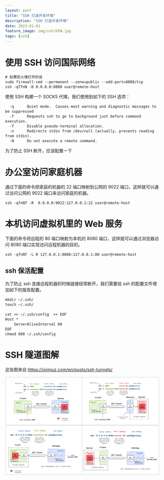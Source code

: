 ```yaml
---
layout: post
title: "SSH 打造开发环境"
description: "SSH 打造开发环境"
date: 2023-01-01
feature_image: img/ssh/GFW.jpg
tags: [ssh]
---
```


# 使用 SSH 访问国际网络

```shell
# 如果防火墙打开的话
sudo firewall-cmd --permanent --zone=public --add-port=8080/tcp
ssh -qTfnN -D 0.0.0.0:8080 user@remote-host
```

使用 SSH 构建一个 SOCK5 代理，我们使用到如下的 SSH 选项：

```text
  -q      Quiet mode.  Causes most warning and diagnostic messages to be suppressed
  -f      Requests ssh to go to background just before command execution.
  -T      Disable pseudo-terminal allocation.
  -n      Redirects stdin from /dev/null (actually, prevents reading from stdin).
  -N      Do not execute a remote command.
```

为了防止 SSH 断开，应该配置一下

# 办公室访问家庭机器

通过下面的命令把家庭的机器的 22 端口映射到公网的 9022 端口，这样就可以通过访问公网的 9022 端口来访问家庭的机器。

```shell
ssh -qfnNT -R  0.0.0.0:9022:127.0.0.1:22 user@remote-host
```

# 本机访问虚拟机里的 Web 服务

下面的命令将远程的 80 端口映射为本机的 8080 端口，这样就可以通过浏览器访问 8080 端口实现访问远程机器的目的。

```shell
ssh -qfnNT -L R 127.0.0.1:8080:127.0.0.1:80 user@remote-host
```


## ssh 保活配置

为了防止 ssh 连接远程机器的时候链接经常断开，我们需要给 ssh 的配置文件增加如下的报告配置。


```shell
mkdir ~/.ssh/
touch ~/.ssh/

cat >> ~/.ssh/config  << EOF
Host *
    ServerAliveInterval 60
EOF
chmod 600 ~/.ssh/config
```

# SSH 隧道图解

这张图来自 https://iximiuz.com/en/posts/ssh-tunnels/

![](../img/ssh/ssh-tunnels.png)


